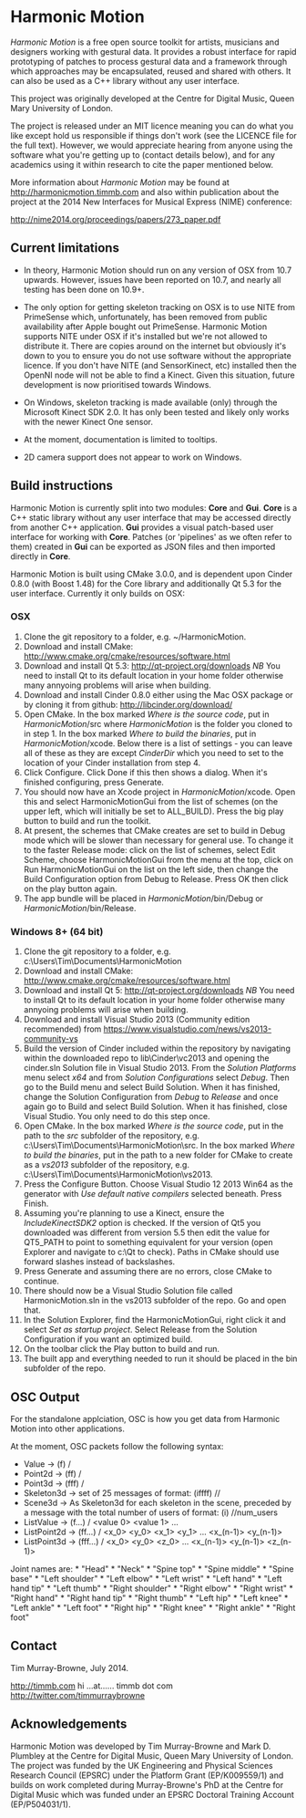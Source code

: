 # Harmonic Motion

_Harmonic Motion_ is a free open source toolkit for artists, musicians and designers working with gestural data. It provides a robust interface for rapid prototyping of patches to process gestural data and a framework through which approaches may be encapsulated, reused and shared with others. It can also be used as a C++ library without any user interface.

This project was originally developed at the Centre for Digital Music, Queen Mary University of London.

The project is released under an MIT licence meaning you can do what you like except hold us responsible if things don't work (see the LICENCE file for the full text). However, we would appreciate hearing from anyone using the software what you're getting up to (contact details below), and for any academics using it within research to cite the paper mentioned below.

More information about _Harmonic Motion_ may be found at http://harmonicmotion.timmb.com and also within publication about the project at the 2014 New Interfaces for Musical Express (NIME) conference:

http://nime2014.org/proceedings/papers/273_paper.pdf

## Current limitations


- In theory, Harmonic Motion should run on any version of OSX from 10.7 upwards. However, issues have been reported on 10.7, and nearly all testing has been done on 10.9+.

- The only option for getting skeleton tracking on OSX is to use NITE from PrimeSense which, unfortunately, has been removed from public availability after Apple bought out PrimeSense. Harmonic Motion supports NITE under OSX if it's installed but we're not allowed to distribute it. There are copies around on the internet but obviously it's down to you to ensure you do not use software without the appropriate licence. If you don't have NITE (and SensorKinect, etc) installed then the OpenNI node will not be able to find a Kinect. Given this situation, future development is now prioritised towards Windows.

- On Windows, skeleton tracking is made available (only) through the Microsoft Kinect SDK 2.0. It has only been tested and likely only works with the newer Kinect One sensor.

- At the moment, documentation is limited to tooltips.

- 2D camera support does not appear to work on Windows.


## Build instructions

Harmonic Motion is currently split into two modules: __Core__ and __Gui__. __Core__ is a C++ static library without any user interface that may be accessed directly from another C++ application. __Gui__ provides a visual patch-based user interface for working with __Core__. Patches (or 'pipelines' as we often refer to them) created in __Gui__ can be exported as JSON files and then imported directly in __Core__.

Harmonic Motion is built using CMake 3.0.0, and is dependent upon Cinder 0.8.0 (with Boost 1.48) for the Core library and additionally Qt 5.3 for the user interface. Currently it only builds on OSX:

### OSX

1. Clone the git repository to a folder, e.g. ~/HarmonicMotion.
2. Download and install CMake: http://www.cmake.org/cmake/resources/software.html
3. Download and install Qt 5.3: http://qt-project.org/downloads *NB* You need to install Qt to its default location in your home folder otherwise many annyoing problems will arise when building.
4. Download and install Cinder 0.8.0 either using the Mac OSX package or by cloning it from github: http://libcinder.org/download/
5. Open CMake. In the box marked _Where is the source code_, put in _HarmonicMotion_/src where _HarmonicMotion_ is the folder you cloned to in step 1. In the box marked _Where to build the binaries_, put in _HarmonicMotion_/xcode. Below there is a list of settings - you can leave all of these as they are except _CinderDir_ which you need to set to the location of your Cinder installation from step 4.
6. Click Configure. Click Done if this then shows a dialog. When it's finished configuring, press Generate.
7. You should now have an Xcode project in _HarmonicMotion_/xcode. Open this and select HarmonicMotionGui from the list of schemes (on the upper left, which will initially be set to ALL_BUILD). Press the big play button to build and run the toolkit.
8. At present, the schemes that CMake creates are set to build in Debug mode which will be slower than necessary for general use. To change it to the faster Release mode: click on the list of schemes, select Edit Scheme, choose HarmonicMotionGui from the menu at the top, click on Run HarmonicMotionGui on the list on the left side, then change the Build Configuration option from Debug to Release. Press OK then click on the play button again.
9. The app bundle will be placed in _HarmonicMotion_/bin/Debug or _HarmonicMotion_/bin/Release.

### Windows 8+ (64 bit)

1. Clone the git repository to a folder, e.g. c:\\Users\\Tim\\Documents\\HarmonicMotion
2. Download and install CMake: http://www.cmake.org/cmake/resources/software.html
3. Download and install Qt 5: http://qt-project.org/downloads *NB* You need to install Qt to its default location in your home folder otherwise many annyoing problems will arise when building.
4. Download and install Visual Studio 2013 (Community edition recommended) from https://www.visualstudio.com/news/vs2013-community-vs
4. Build the version of Cinder included within the repository by navigating within the downloaded repo to lib\\Cinder\\vc2013 and opening the cinder.sln Solution file in Visual Studio 2013. From the _Solution Platforms_ menu select _x64_ and from _Solution Configurations_ select _Debug_. Then go to the Build menu and select Build Solution. When it has finished, change the Solution Configuration from _Debug_ to _Release_ and once again go to Build and select Build Solution. When it has finished, close Visual Studio. You only need to do this step once.
5. Open CMake. In the box marked _Where is the source code_, put in the path to the _src_ subfolder of the repository, e.g. c:\\Users\\Tim\\Documents\\HarmonicMotion\\src. In the box marked _Where to build the binaries_, put in the path to a new folder for CMake to create as a _vs2013_ subfolder of the repository, e.g. c:\\Users\\Tim\\Documents\\HarmonicMotion\\vs2013.
6. Press the Configure Button. Choose Visual Studio 12 2013 Win64 as the generator with _Use default native compilers_ selected beneath. Press Finish.
7. Assuming you're planning to use a Kinect, ensure the _IncludeKinectSDK2_ option is checked. If the version of Qt5 you downloaded was different from version 5.5 then edit the value for QT5_PATH to point to something equivalent for your version (open Explorer and navigate to c:\\Qt to check). Paths in CMake should use forward slashes instead of backslashes.
8. Press Generate and assuming there are no errors, close CMake to continue.
9. There should now be a Visual Studio Solution file called HarmonicMotion.sln in the vs2013 subfolder of the repo. Go and open that.
10. In the Solution Explorer, find the HarmonicMotionGui, right click it and select _Set as startup project_. Select Release from the Solution Configuration if you want an optimized build.
11. On the toolbar click the Play button to build and run.
12. The built app and everything needed to run it should be placed in the bin subfolder of the repo.


## OSC Output

For the standalone applciation, OSC is how you get data from Harmonic Motion into other applications.

At the moment, OSC packets follow the following syntax:

- Value -> (f) /<prefix> <value>
- Point2d -> (ff)  /<prefix> <x> <y>
- Point3d -> (fff) /<prefix> <x> <y> <z>
- Skeleton3d -> set of 25 messages of format: (iffff) /<prefix>/<joint name> <user id> <confidence> <x> <y> <z>
- Scene3d -> As Skeleton3d for each skeleton in the scene, preceded by a message with the total number of users of format: (i) /<prefix>/num_users
- ListValue -> (f...) /<prefix> <value 0> <value 1> ... <value n-1>
- ListPoint2d -> (ff...) /<prefix> <x_0> <y_0> <x_1> <y_1> ... <x_(n-1)> <y_(n-1)>
- ListPoint3d -> (fff...) /<prefix> <x_0> <y_0> <z_0> ... <x_(n-1)> <y_(n-1)> <z_(n-1)>

Joint names are:
	* "Head"
	* "Neck"
	* "Spine top"
	* "Spine middle"
	* "Spine base"
	* "Left shoulder"
	* "Left elbow"
	* "Left wrist"
	* "Left hand"
	* "Left hand tip"
	* "Left thumb"
	* "Right shoulder"
	* "Right elbow"
	* "Right wrist"
	* "Right hand"
	* "Right hand tip"
	* "Right thumb"
	* "Left hip"
	* "Left knee"
	* "Left ankle"
	* "Left foot"
	* "Right hip"
	* "Right knee"
	* "Right ankle"
	* "Right foot"


## Contact

Tim Murray-Browne, July 2014.

http://timmb.com
hi ...at...... timmb dot com
http://twitter.com/timmurraybrowne

## Acknowledgements

Harmonic Motion was developed by Tim Murray-Browne and Mark D. Plumbley at the Centre for Digital Music, Queen Mary University of London. The project was funded by the UK Engineering and Physical Sciences Research Council (EPSRC) under the Platform Grant (EP/K009559/1) and builds on work completed during Murray-Browne's PhD at the Centre for Digital Music which was funded under an EPSRC Doctoral Training Account (EP/P504031/1).

